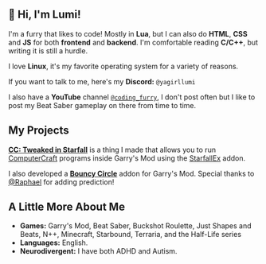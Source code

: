 ## 👋 Hi, I'm Lumi!

I'm a furry that likes to code! Mostly in **Lua**, but I can also do **HTML**, **CSS** and **JS** for both **frontend** and **backend**.
I'm comfortable reading **C/C++**, but writing it is still a hurdle.

I love **Linux**, it's my favorite operating system for a variety of reasons.

If you want to talk to me, here's my **Discord:** `@yagirllumi`

I also have a **YouTube** channel [`@coding_furry`](https://www.youtube.com/@coding_furry), I don't post often but I like to post my Beat Saber gameplay on there from time to time.

## My Projects

[**CC: Tweaked in Starfall**](https://github.com/NullLikesNothing/CCTweaked-in-SF) is a thing I made that allows you to run [ComputerCraft](https://github.com/cc-tweaked/CC-Tweaked) programs inside Garry's Mod using the [StarfallEx](https://github.com/thegrb93/StarfallEx/) addon.

I also developed a [**Bouncy Circle**](https://github.com/CFC-Servers/cfc_bouncy_circle) addon for Garry's Mod. Special thanks to [@Raphael](https://github.com/RaphaelIT7) for adding prediction!

## A Little More About Me

* **Games:** Garry's Mod, Beat Saber, Buckshot Roulette, Just Shapes and Beats, N++, Minecraft, Starbound, Terraria, and the Half-Life series
* **Languages:** English.
* **Neurodivergent:** I have both ADHD and Autism.

